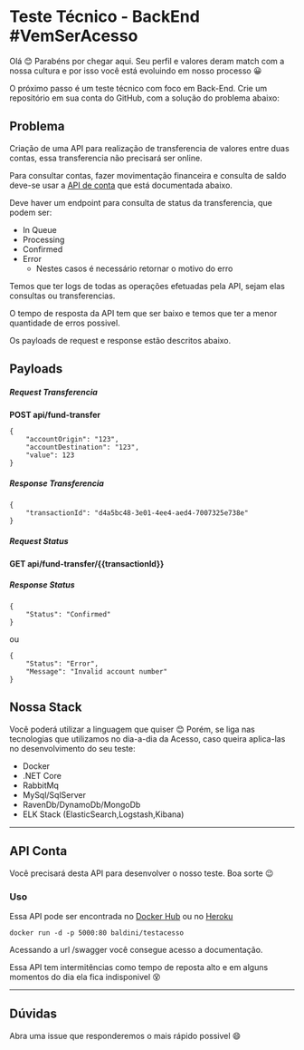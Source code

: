 # Teste Técnico - BackEnd #VemSerAcesso

Olá 😊
Parabéns por chegar aqui.
Seu perfil e valores deram match com a nossa cultura e por isso você está evoluindo em nosso processo :grinning:

O próximo passo é um teste técnico com foco em Back-End.
Crie um repositório em sua conta do GitHub, com a solução do problema abaixo: 

## Problema

Criação de uma API para realização de transferencia de valores entre duas contas, essa transferencia não precisará ser online.

Para consultar contas, fazer movimentação financeira e consulta de saldo deve-se usar a [API de conta](#api-conta) que está documentada abaixo.

Deve haver um endpoint para consulta de status da transferencia, que podem ser:

- In Queue
- Processing
- Confirmed
- Error
  - Nestes casos é necessário retornar o motivo do erro

Temos que ter logs de todas as operações efetuadas pela API, sejam elas consultas ou transferencias.

O tempo de resposta da API tem que ser baixo e temos que ter a menor quantidade de erros possivel.

Os payloads de request e response estão descritos abaixo.


## Payloads

##### Request Transferencia

**POST api/fund-transfer**

```
{
    "accountOrigin": "123",
    "accountDestination": "123",
    "value": 123
}
```

##### Response Transferencia
```
{
    "transactionId": "d4a5bc48-3e01-4ee4-aed4-7007325e738e"
}
```

##### Request Status

**GET api/fund-transfer/{{transactionId}}**


##### Response Status
```
{
    "Status": "Confirmed"
}
```
ou
```
{
    "Status": "Error",
    "Message": "Invalid account number"
}
```

## Nossa Stack

Você poderá utilizar a linguagem que quiser 😊 
Porém, se liga nas tecnologias que utilizamos no dia-a-dia da Acesso, caso queira aplica-las no desenvolvimento do seu teste:

- Docker
- .NET Core
- RabbitMq
- MySql/SqlServer
- RavenDb/DynamoDb/MongoDb
- ELK Stack (ElasticSearch,Logstash,Kibana)
  
---

## API Conta

Você precisará desta API para desenvolver o nosso teste. Boa sorte 😉

### Uso

Essa API pode ser encontrada no [Docker Hub](https://hub.docker.com/r/baldini/testacesso) ou no [Heroku](https://acessoaccount.herokuapp.com/swagger/index.html)

```
docker run -d -p 5000:80 baldini/testacesso
```

Acessando a url /swagger você consegue acesso a documentação.

Essa API tem intermitências como tempo de reposta alto e em alguns momentos do dia ela fica indisponivel :dizzy_face:

---

## Dúvidas

Abra uma issue que responderemos o mais rápido possivel :smile:

